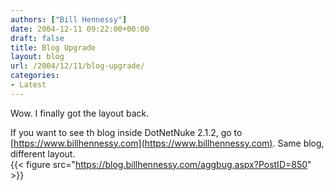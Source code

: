 ```yaml
---
authors: ["Bill Hennessy"]
date: 2004-12-11 09:22:00+00:00
draft: false
title: Blog Upgrade
layout: blog
url: /2004/12/11/blog-upgrade/
categories:
- Latest
---
```


Wow. I finally got the layout back.  
  
If you want to see th blog inside DotNetNuke 2.1.2, go to [https://www.billhennessy.com](https://www.billhennessy.com). Same blog, different layout.   
{{< figure src="https://blog.billhennessy.com/aggbug.aspx?PostID=850" >}}

